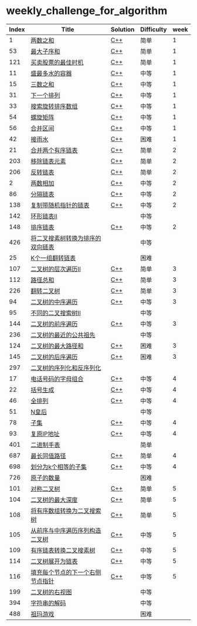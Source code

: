 # weekly_challenge_for_algorithm

| Index | Title                                                        | Solution                                                     | Difficulty | week |
| ----- | ------------------------------------------------------------ | ------------------------------------------------------------ | ---------- | ---- |
| 1     | [两数之和](https://leetcode-cn.com/problems/two-sum/)        | [C++](./algorithms/cpp/1_twosum/TwoSum.cpp)                  | 简单       | 1    |
| 53    | [最大子序和](https://leetcode-cn.com/problems/maximum-subarray/) | [C++](./algorithms/cpp/53_MaximumSubarray/MaximumSubarry.cpp) | 简单       | 1    |
| 121   | [买卖股票的最佳时机](https://leetcode-cn.com/problems/best-time-to-buy-and-sell-stock/) | [C++](./algorithms/cpp/121_BuySellStock/BuySellStock.cpp)    | 简单       | 1    |
| 11    | [盛最多水的容器](https://leetcode-cn.com/problems/container-with-most-water/) | [C++](./algorithms/cpp/11_Container_with_most_water/container_with_most_water.cpp) | 中等       | 1    |
| 15    | [三数之和](https://leetcode-cn.com/problems/3sum)            | [C++](./algorithms/cpp/15_3sum/3sum.cpp)                     | 中等       | 1    |
| 31    | [下一个排列](https://leetcode-cn.com/problems/next-permutation/) | [C++](./algorithms/cpp/31_next_permutation/next_permutation.cpp) | 中等       | 1    |
| 33    | [搜索旋转排序数组](https://leetcode-cn.com/problems/search-in-rotated-sorted-array/) | [C++](algorithms/cpp/33_Search_in_rotated_sorted_array/search_in_rotated_sorted_array.cpp) | 中等       | 1    |
| 54    | [螺旋矩阵](https://leetcode-cn.com/problems/spiral-matrix/)  | [C++](algorithms/cpp/54_spiral_matrix/spiral_matrix.cpp)     | 中等       | 1    |
| 56    | [合并区间](https://leetcode-cn.com/problems/merge-intervals/) | [C++](algorithms/cpp/56_Merge_lntervals/merge_intervals.cpp) | 中等       | 1    |
| 42    | [接雨水](https://leetcode-cn.com/problems/trapping-rain-water/) | [C++](algorithms/cpp/42_Trapping_rain_water/trapping_rain_water.cpp) | 困难       | 1    |
| 21    | [合并两个有序链表](https://leetcode-cn.com/problems/merge-two-sorted-lists/) | [C++](algorithms/cpp/21_merge_two_sorted_lists/merge_two_sorted_lists.cpp) | 简单       | 2    |
| 203   | [移除链表元素](https://leetcode-cn.com/problems/remove-linked-list-elements) | [C++](algorithms/cpp/203_remove_linked_list_elements/remove_linked_list_elements.cpp) | 简单       | 2    |
| 206   | [反转链表](https://leetcode-cn.com/problems/reverse-linked-list/) | [C++](algorithms/cpp/206_reverse_linked_list/reverse_linked_list.cpp) | 简单       | 2    |
| 2     | [两数相加](https://leetcode-cn.com/problems/add-two-numbers/) | [C++](algorithms/cpp/2_add_two_numbers/add_two_numbers.cpp)  | 中等       | 2    |
| 86    | [分隔链表](https://leetcode-cn.com/problems/partition-list/) | [C++](algorithms/cpp/86_partition_list/partition_list.cpp)   | 中等       | 2    |
| 138   | [复制带随机指针的链表](https://leetcode-cn.com/problems/copy-list-with-random-pointer/) | [C++](algorithms/cpp/138_copy_list_with_random_pointer/copy_list_with_random_pointer.cpp) | 中等       | 2    |
| 142   | [环形链表Ⅱ](https://leetcode-cn.com/problems/linked-list-cycle-ii/) |                                                              | 中等       |      |
| 148   | [排序链表](https://leetcode-cn.com/problems/sort-list/)      | [C++](algorithms/cpp/148_sort_list/sort_list.cpp)            | 中等       | 2    |
| 426   | [将二叉搜素树转换为排序的双向链表](https://leetcode-cn.com/problems/convert-binary-search-tree-to-sorted-doubly-linked-list/) |                                                              | 中等       |      |
| 25    | [K个一组翻转链表](https://leetcode-cn.com/problems/reverse-nodes-in-k-group/) |                                                              | 困难       |      |
| 107   | [二叉树的层次遍历Ⅱ](https://leetcode-cn.com/problems/binary-tree-level-order-traversal-ii/) | [C++](algorithms/cpp/107_binary_tree_level_order_traversal2/binary_tree_level_order_traversal2.cpp) | 简单       | 3    |
| 112   | [路径总和](https://leetcode-cn.com/problems/path-sum/)       | [C++](algorithms/cpp/112_path_sum/path_sum.cpp)              | 简单       | 3    |
| 226   | [翻转二叉树](https://leetcode-cn.com/problems/invert-binary-tree/) | [C++](algorithms/cpp/226_invert_binary_tree/invert_binary_tree.cpp) | 简单       | 3    |
| 94    | [二叉树的中序遍历](https://leetcode-cn.com/problems/invert-binary-tree/) | [C++](algorithms/cpp/94_binary_tree_lnorder_traversal/binary_tree_inorder_traversal.cpp) | 中等       | 3    |
| 95    | [不同的二叉搜索树Ⅱ](https://leetcode-cn.com/problems/unique-binary-search-trees-ii/) |                                                              | 中等       |      |
| 144   | [二叉树的前序遍历](https://leetcode-cn.com/problems/binary-tree-preorder-traversal/) | [C++](algorithms/cpp/144_binary_tree_preorder_traversal/binary_tree_preorder_traversal.cpp) | 中等       | 3    |
| 236   | [二叉树的最近的公共祖先](https://leetcode-cn.com/problems/lowest-common-ancestor-of-a-binary-tree/) |                                                              | 中等       |      |
| 124   | [二叉树的最大路径和](https://leetcode-cn.com/problems/binary-tree-maximum-path-sum/) | [C++](algorithms/cpp/124_binary_tree_maximum_path_sum/binary_tree_maximum_path_sum.cpp) | 困难       | 3    |
| 145   | [二叉树的后序遍历](https://leetcode-cn.com/problems/binary-tree-postorder-traversal/) | [C++](algorithms/cpp/145_binary_tree_postorder_traversal/binary_tree_postorder_traversal.cpp) | 困难       | 3    |
| 297   | [二叉树的序列化和反序列化](https://leetcode-cn.com/problems/serialize-and-deserialize-binary-tree/) |                                                              |            |      |
| 17    | [电话号码的字母组合](https://leetcode-cn.com/problems/letter-combinations-of-a-phone-number/) | [C++](algorithms/cpp/17_Letter_combinations_phone_number/leter_combinations_phone_number.cpp) | 中等       | 4    |
| 22    | [括号生成](https://leetcode-cn.com/problems/generate-parentheses/) | [C++](algorithms/cpp/22_generate_parentheses/generate_parentheses.cpp) | 中等       | 4    |
| 46    | [全排列](https://leetcode-cn.com/problems/permutations/)     | [C++](algorithms/cpp/46_Permutations/permulations.cpp)       | 中等       | 4    |
| 51    | [N皇后](https://leetcode-cn.com/problems/n-queens/)          |                                                              | 中等       |      |
| 78    | [子集](https://leetcode-cn.com/problems/subsets/)            | [C++](algorithms/cpp/78_subsets/subsets.cpp)                 | 中等       | 4    |
| 93    | [复原IP地址](https://leetcode-cn.com/problems/restore-ip-addresses/) | [C++](algorithms/cpp/93_Restore_ip_addresses/restore_ip_addresses.cpp) | 中等       | 4    |
| 401   | [二进制手表](https://leetcode-cn.com/problems/binary-watch/) |                                                              | 简单       |      |
| 687   | [最长同值路径](https://leetcode-cn.com/problems/longest-univalue-path/) | [C++](algorithms/cpp/687_longest_univalue_path/longest_univalue_path.cpp) | 简单       | 4    |
| 698   | [划分为k个相等的子集](https://leetcode-cn.com/problems/partition-to-k-equal-sum-subsets/) | [C++](algorithms/cpp/698_partition_to_k_equal_sum_subsets/partition_to_k_equal_sum_subsets.cpp) | 中等       | 4    |
| 726   | [原子的数量](https://leetcode-cn.com/problems/number-of-atoms/) |                                                              | 困难       |      |
| 101   | [对称二叉树](https://leetcode-cn.com/problems/symmetric-tree/) | [C++](algorithms/cpp/101_symmetric_tree/symmetric_tree.cpp)  | 简单       | 5    |
| 104   | [二叉树的最大深度](https://leetcode-cn.com/problems/maximum-depth-of-binary-tree/) | [C++](algorithms/cpp/104_maximum_depth_of_binary_tree/maximum_depth_of_binary_tree.cpp) | 简单       | 5    |
| 108   | [将有序数组转换为二叉搜索树](https://leetcode-cn.com/problems/convert-sorted-array-to-binary-search-tree/) | [C++](algorithms/cpp/108_convert_sorted_array_to_binary_search_tree/convert_sorted_array_to_binary_search_tree.cpp) | 简单       | 5    |
| 105   | [从前序与中序遍历序列构造二叉树](https://leetcode-cn.com/problems/convert-sorted-array-to-binary-search-tree) | [C++](algorithms/cpp/105_construct_binary_tree_from_preorder_and_inorder_traversal/construct_binary_tre_from_preorder_and_inorder_traversal.cpp) | 中等       | 5    |
| 109   | [有序链表转换二叉搜素树](https://leetcode-cn.com/problems/convert-sorted-list-to-binary-search-tree/) | [C++](algorithms/cpp/109_convert_sorted_list_to_binary_search_tree/convert_sorted_list_to_binary_search_tree.cpp) | 中等       | 5    |
| 114   | [二叉树展开为链表](https://leetcode-cn.com/problems/flatten-binary-tree-to-linked-list/) | [C++](algorithms/cpp/114_flatten_binary_tree_to_linked_list/flaten_binary_tree_to_linked_list.cpp) | 中等       | 5    |
| 116   | [填充每个节点的下一个右侧节点指针](https://leetcode-cn.com/problems/populating-next-right-pointers-in-each-node/) | [C++](algorithms/cpp/116_Populating_next_right_points_in_each_node/populating_next_right_points_in_each_node.cpp) | 中等       | 5    |
| 199   | [二叉树的右视图](https://leetcode-cn.com/problems/binary-tree-right-side-view/) |                                                              | 中等       |      |
| 394   | [字符串的解码](https://leetcode-cn.com/problems/decode-string/) |                                                              | 中等       |      |
| 488   | [祖玛游戏](https://leetcode-cn.com/problems/zuma-game/)      |                                                              | 困难       |      |

